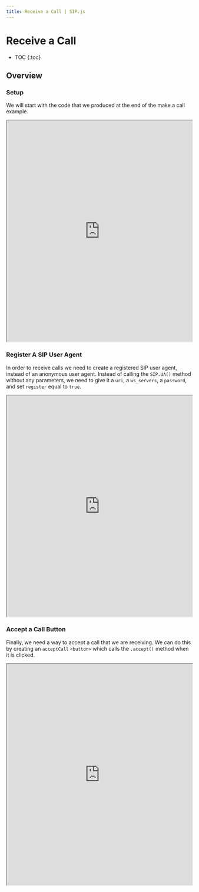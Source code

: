 ```yaml
---
title: Receive a Call | SIP.js
---
```


# Receive a Call

* TOC
{:toc}


## Overview

### Setup

We will start with the code that we produced at the end of the make a call example.

<iframe
  style="width: 100%; height: 600px"
  src="http://jsfiddle.net/qWmG7/18/embedded/">
</iframe>


### Register A SIP User Agent

In order to receive calls we need to create a registered SIP user agent, instead of an anonymous user agent.  Instead of calling the `SIP.UA()` method without any parameters, we need to give it a `uri`, a `ws_servers`, a `password`, and set `register` equal to `true`.


<iframe
  style="width: 100%; height: 600px"
  src="http://jsfiddle.net/5aqm7/1/embedded/">
</iframe>

### Accept a Call Button

Finally, we need a way to accept a call that we are receiving.  We can do this by creating an `acceptCall` `<button>` which calls the `.accept()` method when it is clicked.

<iframe
  style="width: 100%; height: 600px"
  src="http://jsfiddle.net/tEGgn/1/embedded/">
</iframe>

